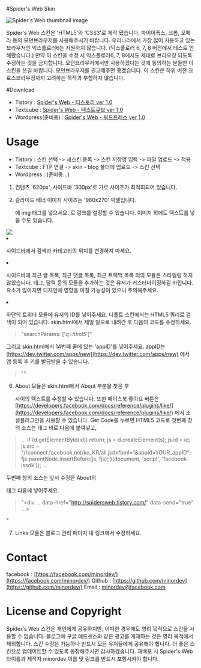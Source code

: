 #Spider's Web Skin 


![Spider's Web thumbnail image](http://cfs.tistory.com/custom/blog/79/798356/skin/preview.gif?=891518230 "Spider's Web thumnail image")

Spider's Web 스킨은 'HTML5'와 'CSS3'로 제작 됐습니다. 파이어폭스, 크롬, 오페라 등의 모던브라우저를 사용해주시기 바랍니다. 우리나라에서 가장 많이 사용하고 있는 브라우저인 익스플로러6는 지원하지 않습니다. (익스플로러 6, 7, 8 버전에서 테스트 안해봤습니다.)  만약 이 스킨을 수정 시 익스플로러6, 7, 8에서도 제대로 브라우징 되도록 수정하는 것을 금지합니다. 모던브라우저에서만 사용하겠다는 것에 동의하는 분들만 이 스킨을 쓰길 바랍니다. 모던브라우저를 권고해주면 좋겠습니다. 이 스킨은 하위 버전 크로스브라우징까지 고려하는 목적과 부합하지 않습니다. 

#Download

* Tistory : [Spider's Web - 티스토리 ver 1.0](https://github.com/minordev/spidersweb-tistory/ "Spider's Web 티스토리 버전" )
* Textcube : [Spider's Web - 텍스트큐브 ver 1.0](https://github.com/minordev/spidersweb-textcube/ "Spider's Web 텍스트큐브 버전")
* Wordpress(준비중) :  [Spider's Web - 워드프레스 ver 1.0](https://github.com/minordev/spidersweb-wordpress/ "Spider's Web 워드프레스 버전")

 # Usage

* Tistory : 스킨 선택 -> 새스킨 등록 -> 스킨 저장명 입력 -> 파일 업로드 -> 적용 
* Textcube : FTP 연결 -> skin - blog 폴더에 업로드 -> 스킨 선택 
* Wordpress : (준비중...) 

1. 컨텐츠 '620px', 사이드바 '300px'로 가로 사이즈가 최적회되어 있습니다. 

2. 슬라이드 배너 이미지 사이즈는 '980x270' 픽셀입니다. <div></div>에 img 태그를 넣으세요. <a href=""></a>로 링크를 설정할 수 있습니다. 이미지 외에도 텍스트를 넣을 수도 있습니다. 

<div><img src="./images/slide1.jpg ...  </div>"

3. 사이드바에서 검색과 카테고리의 위치를 변경하지 마세요. 

4. 사이드바에 최근 글 목록, 최근 댓글 목록, 최근 트랙백 목록 외의 모듈은 스타일링 하지 않았습니다. 태그, 달력 등의 모듈을 추가하는 것은 유저가 커스터마이징하길 바랍니다. 요소가 많아지면 디자인에 영향을 미칠 가능성이 있으니 주의해주세요.

5. 하단의 트위터 모듈에 유저의 ID를 넣어주세요. 디폴트 스킨에서는 HTML5 쿼리로 검색이 되어 있습니다. skin.html에서 제일 밑으로 내려간 후 다음의 코드를 수정하세요.

> "searchParams: ['_q=html5_']"

그리고 skin.html에서 14번째 줄에 있는 'appID'를 넣어주세요. appID는 [https://dev.twitter.com/apps/new](https://dev.twitter.com/apps/new) 에서 앱 등록 후 키를 발급받을 수 있습니다. 

> "<script type="text/javascript" src="http://platform.twitter.com/anywhere.js?id=_YOUR_appID_&v=1"></script>"

6. About 모듈은 skin.html에서 About 부분을 찾은 후 <p></p> 사이의 텍스트를 수정할 수 있습니다. 또한 페이스북 좋아요 버튼은 [https://developers.facebook.com/docs/reference/plugins/like/](https://developers.facebook.com/docs/reference/plugins/like/) 에서 소셜플러그인을 사용할 수 있습니다. 
Get Code를 누르면 HTML5 코드로 첫번째 창의 소스는 <body> 태그 바로 다음에 붙여넣고, 

> ...
>  if (d.getElementById(id)) return;
>  js = d.createElement(s); js.id = id;
>  js.src = "//connect.facebook.net/ko_KR/all.js#xfbml=1&appId=YOUR_appID";
>  fjs.parentNode.insertBefore(js, fjs);
> }(document, 'script', 'facebook-jssdk'));
> ...

두번째 창의 소스는 앞서 수정한 About의 <p></p>태그 다음에 넣어주세요. 

> "<div ... data-href="http://spidersweb.tistory.com/" data-send="true" ...></div>"

7. Links 모듈은 블로그 관리 페이지 내 링크에서 수정하세요. 


# Contact

facebook : [https://facebook.com/minordev/](https://facebook.com/minordev/)
Github : [https://github.com/minordev](https://github.com/minordev/)
Email : minordev@facebook.com 


# License and Copyright

Spider's Web 스킨은 개인에게 공유하지만, 어떠한 경우에도 영리 목적으로 스킨을 사용할 수 없습니다. 블로그에 구글 애드센스와 같은 광고를 게재하는 것은 영리 목적에서 제외합니다. 스킨 수정은 가능하나 반드시 모든 유저들에게 공유해야 합니다. 더 좋은 스킨으로 업데이트할 수 있도록 동참해주시면 감사하겠습니다. 재배포 시 Spider's Web 타이틀과 제작자 minordev 이름 및 링크를 반드시 포함시켜야 합니다.